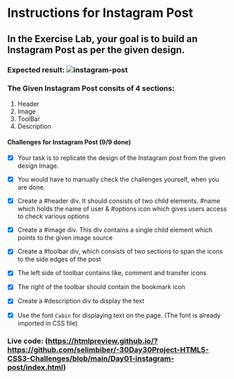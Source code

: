 # Instructions for Instagram Post

## In the Exercise Lab, your goal is to build an Instagram Post as per the given design.

### Expected result: ![instagram-post](https://github.com/selimbiber/-30Day30Project-HTML5-CSS3-Challenges/assets/117529414/28c60b82-254e-4d81-854a-1ef47768a414)

### The Given Instagram Post consits of 4 sections:

1.  Header
2.  Image
3.  ToolBar
4.  Description

#### Challenges for Instagram Post (9/9 done)

- [x] Your task is to replicate the design of the Instagram post from the given design Image.

- [x] You would have to manually check the challenges yourself, when you are done.

- [x] Create a #header div. It should consists of two child elements. #name which holds the name of user & #options icon which gives users access to check various options

- [x] Create a #image div. This div contains a single child element which points to the given image source

- [x] Create a #toolbar div, which consists of two sections to span the icons to the side edges of the post

- [x] The left side of toolbar contains like, comment and transfer icons

- [x] The right of the toolbar should contain the bookmark icon

- [x] Create a #description div to display the text

- [x] Use the font `Cabin` for displaying text on the page. (The font is already imported in CSS file)

### Live code: (https://htmlpreview.github.io/?https://github.com/selimbiber/-30Day30Project-HTML5-CSS3-Challenges/blob/main/Day01-instagram-post/index.html)
